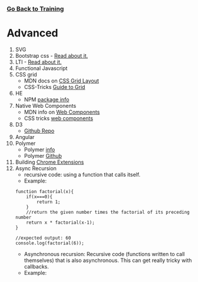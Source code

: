 ### [Go Back to Training](../Introduction/training.md)
# Advanced

1.  SVG
2.  Bootstrap css - [Read about it.](https://getbootstrap.com/docs/3.3/css/)
3.  LTI - [Read about it.](https://www.imsglobal.org/activity/learning-tools-interoperability)
4.  Functional Javascript
5.  CSS grid
    * MDN docs on [CSS Grid Layout](https://developer.mozilla.org/en-US/docs/Web/CSS/CSS_Grid_Layout)
    * CSS-Tricks [Guide to Grid](https://css-tricks.com/snippets/css/complete-guide-grid/)
6.  HE
    * NPM [package info](https://www.npmjs.com/package/he)
7.  Native Web Components
    * MDN info on [Web Components](https://developer.mozilla.org/en-US/docs/Web/Web_Components)
    * CSS tricks [web components](https://css-tricks.com/modular-future-web-components/#article-header-id-0)
8.  D3
    * [Github Repo](https://github.com/d3/d3)
9.  Angular
10.  Polymer
        * Polymer [info](https://www.polymer-project.org/)
        * Polymer [Github](https://www.polymer-project.org/)
11. Building [Chrome Extensions](./advancedLearning.md)
12. Async Recursion
    * recursive code: using a function that calls itself. 
    * Example: 
    ```
    function factorial(x){
        if(x===0){
            return 1;
        }
        //return the given number times the factorial of its preceding number
        return x * factorial(x-1);
    }

    //expected output: 60
    console.log(factorial(6));
    ```
    * Asynchronous recursion: Recursive code (functions written to call themselves) that is also asynchronous. This can get really tricky with callbacks.
    * Example: